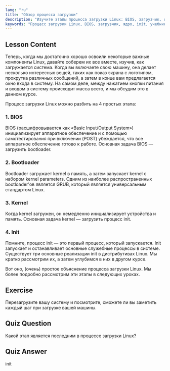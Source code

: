 ```yaml
---
lang: "ru"
title: "Обзор процесса загрузки"
description: "Изучите этапы процесса загрузки Linux: BIOS, загрузчик, ядро и init. Поймите, как Linux запускается от включения до входа в систему. Важное руководство для начинающих пользователей Linux."
keywords: "Процесс загрузки Linux, BIOS, загрузчик, ядро, init, учебник по Linux, руководство по Linux, для начинающих"
---
```


## Lesson Content

Теперь, когда мы достаточно хорошо освоили некоторые важные компоненты Linux, давайте соберем их все вместе, изучив, как загружается система. Когда вы включаете свою машину, она делает несколько интересных вещей, таких как показ экрана с логотипом, прокрутка различных сообщений, а затем в конце вам предлагается окно входа в систему. На самом деле, между нажатием кнопки питания и входом в систему происходит масса всего, и мы обсудим это в данном курсе.

Процесс загрузки Linux можно разбить на 4 простых этапа:

### 1. BIOS

BIOS (расшифровывается как «Basic Input/Output System») инициализирует аппаратное обеспечение и с помощью самотестирования при включении (POST) убеждается, что все аппаратное обеспечение готово к работе. Основная задача BIOS — загрузить bootloader.

### 2. Bootloader

Bootloader загружает kernel в память, а затем запускает kernel с набором kernel parameters. Одним из наиболее распространенных bootloader'ов является GRUB, который является универсальным стандартом Linux.

### 3. Kernel

Когда kernel загружен, он немедленно инициализирует устройства и память. Основная задача kernel — загрузить процесс init.

### 4. Init

Помните, процесс init — это первый процесс, который запускается. Init запускает и останавливает основные служебные процессы в системе. Существует три основные реализации init в дистрибутивах Linux. Мы кратко рассмотрим их, а затем углубимся в них в другом курсе.

Вот оно, (очень) простое объяснение процесса загрузки Linux. Мы более подробно рассмотрим эти этапы в следующих уроках.

## Exercise

Перезагрузите вашу систему и посмотрите, сможете ли вы заметить каждый шаг при загрузке вашей машины.

## Quiz Question

Какой этап является последним в процессе загрузки Linux?

## Quiz Answer

init

